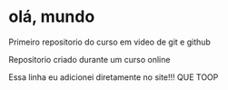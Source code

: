 # olá, mundo
 Primeiro repositorio do curso em video de git e github

Repositorio criado durante um curso online

Essa linha eu adicionei diretamente no site!!! QUE TOOP
